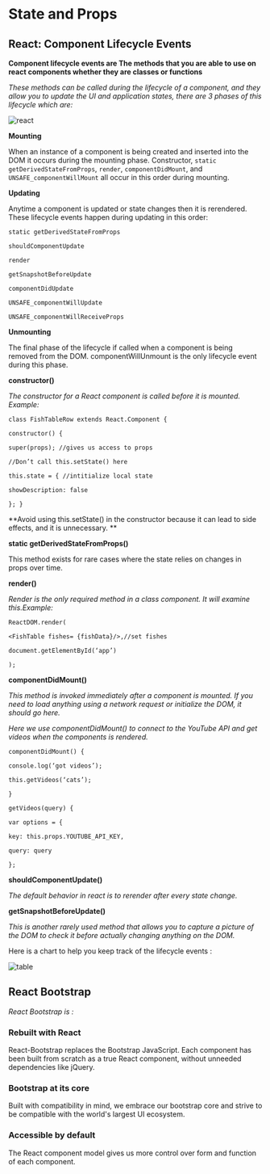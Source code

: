 # State and Props

## React: Component Lifecycle Events

**Component lifecycle events are The methods that you are able to use on react components whether they are classes or functions**

*These methods can be called during the lifecycle of a component, and they allow you to update the UI and application states, there are 3 phases of this lifecycle which are:*

![react](https://miro.medium.com/max/2000/0*0saPKFiTUk6W3FYp)

**Mounting**

When an instance of a component is being created and inserted into the DOM it occurs during the mounting phase. Constructor, `static getDerivedStateFromProps`, `render`, `componentDidMount`, and `UNSAFE_componentWillMount` all occur in this order during mounting.

**Updating**

Anytime a component is updated or state changes then it is rerendered. These lifecycle events happen during updating in this order:

`static getDerivedStateFromProps `

`shouldComponentUpdate`

`render`

`getSnapshotBeforeUpdate`

 `componentDidUpdate`

 `UNSAFE_componentWillUpdate` 

`UNSAFE_componentWillReceiveProps`

**Unmounting**

The final phase of the lifecycle if called when a component is being removed from the DOM. componentWillUnmount is the only lifecycle event during this phase. 

**constructor()**

*The constructor for a React component is called before it is mounted. Example:*

`class FishTableRow extends React.Component {`

`constructor() {`

`super(props); //gives us access to props`

`//Don’t call this.setState() here`

`this.state = { //intitialize local state`

`showDescription: false`

`}; }`

**Avoid using this.setState() in the constructor because it can lead to side effects, and it is unnecessary. **

**static getDerivedStateFromProps()**

This method exists for rare cases where the state relies on changes in props over time.

**render()**

*Render is the only required method in a class component. It will examine this.Example:*

`ReactDOM.render(`

`<FishTable fishes= {fishData}/>,//set fishes `

`document.getElementById(‘app’)`

`);`

**componentDidMount()**

*This method is invoked immediately after a component is mounted. If you need to load anything using a network request or initialize the DOM, it should go here.*

*Here we use componentDidMount() to connect to the YouTube API and get videos when the components is rendered.*

`componentDidMount() {`

`console.log(‘got videos’);`

`this.getVideos(‘cats’);`

`}`

`getVideos(query) {`

`var options = {`

`key: this.props.YOUTUBE_API_KEY,`

`query: query`

`};`

**shouldComponentUpdate()**

*The default behavior in react is to rerender after every state change.*

**getSnapshotBeforeUpdate()**

*This is another rarely used method that allows you to capture a picture of the DOM to check it before actually changing anything on the DOM.*

Here is a chart to help you keep track of the lifecycle events :

![table](https://miro.medium.com/max/622/1*4y9V5936WdJKaIeVPFEa3w.png)

## React Bootstrap

*React Bootstrap is :*
### Rebuilt with React

React-Bootstrap replaces the Bootstrap JavaScript. Each component has been built from scratch as a true React component, without unneeded dependencies like jQuery.

### Bootstrap at its core
Built with compatibility in mind, we embrace our bootstrap core and strive to be compatible with the world's largest UI ecosystem.

### Accessible by default
The React component model gives us more control over form and function of each component.